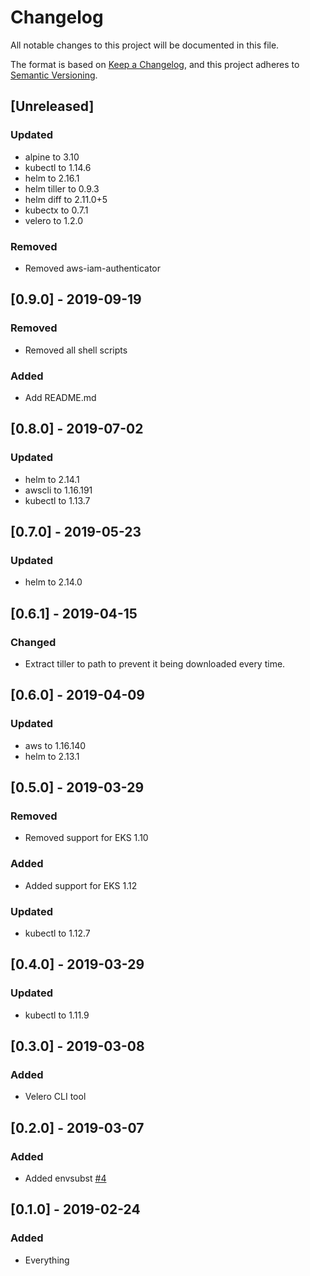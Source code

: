 # Changelog
All notable changes to this project will be documented in this file.

The format is based on [Keep a Changelog](https://keepachangelog.com/en/1.0.0/),
and this project adheres to [Semantic Versioning](https://semver.org/spec/v2.0.0.html).

## [Unreleased]
### Updated
 - alpine to 3.10
 - kubectl to 1.14.6
 - helm to 2.16.1
 - helm tiller to 0.9.3
 - helm diff to 2.11.0+5
 - kubectx to 0.7.1
 - velero to 1.2.0
 ### Removed
 - Removed aws-iam-authenticator

## [0.9.0] - 2019-09-19
### Removed
- Removed all shell scripts
### Added
- Add README.md

## [0.8.0] - 2019-07-02
### Updated
- helm to 2.14.1
- awscli to 1.16.191
- kubectl to 1.13.7

## [0.7.0] - 2019-05-23
### Updated
- helm to 2.14.0

## [0.6.1] - 2019-04-15
### Changed
- Extract tiller to path to prevent it being downloaded every time.

## [0.6.0] - 2019-04-09
### Updated
- aws to 1.16.140
- helm to 2.13.1

## [0.5.0] - 2019-03-29
### Removed
- Removed support for EKS 1.10

### Added
- Added support for EKS 1.12

### Updated
- kubectl to 1.12.7

## [0.4.0] - 2019-03-29

### Updated
- kubectl to 1.11.9

## [0.3.0] - 2019-03-08

### Added

- Velero CLI tool

## [0.2.0] - 2019-03-07

### Added

- Added envsubst [#4](https://github.com/cmdlabs/docker-eks-utils/issues/4)

## [0.1.0] - 2019-02-24

### Added

- Everything
